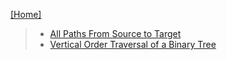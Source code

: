 
[[Home]](https://github.com/anicksaha/leetcode/blob/master/README.md)

> - [All Paths From Source to Target](https://leetcode.com/problems/all-paths-from-source-to-target/description/) 
> - [Vertical Order Traversal of a Binary Tree](https://leetcode.com/problems/vertical-order-traversal-of-a-binary-tree/description/)
